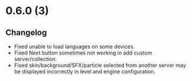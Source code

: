 # 0.6.0 (3)

## Changelog

-   Fixed unable to load languages on some devices.
-   Fixed Next button sometimes not working in add custom server/collection.
-   Fixed skin/background/SFX/particle selected from another server may be displayed incorrectly in level and engine configuration.
